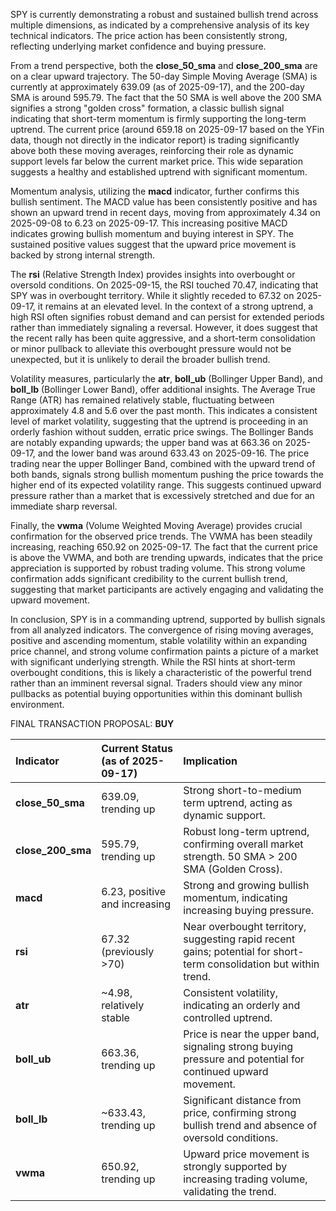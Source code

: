SPY is currently demonstrating a robust and sustained bullish trend across multiple dimensions, as indicated by a comprehensive analysis of its key technical indicators. The price action has been consistently strong, reflecting underlying market confidence and buying pressure.

From a trend perspective, both the **close_50_sma** and **close_200_sma** are on a clear upward trajectory. The 50-day Simple Moving Average (SMA) is currently at approximately 639.09 (as of 2025-09-17), and the 200-day SMA is around 595.79. The fact that the 50 SMA is well above the 200 SMA signifies a strong "golden cross" formation, a classic bullish signal indicating that short-term momentum is firmly supporting the long-term uptrend. The current price (around 659.18 on 2025-09-17 based on the YFin data, though not directly in the indicator report) is trading significantly above both these moving averages, reinforcing their role as dynamic support levels far below the current market price. This wide separation suggests a healthy and established uptrend with significant momentum.

Momentum analysis, utilizing the **macd** indicator, further confirms this bullish sentiment. The MACD value has been consistently positive and has shown an upward trend in recent days, moving from approximately 4.34 on 2025-09-08 to 6.23 on 2025-09-17. This increasing positive MACD indicates growing bullish momentum and buying interest in SPY. The sustained positive values suggest that the upward price movement is backed by strong internal strength.

The **rsi** (Relative Strength Index) provides insights into overbought or oversold conditions. On 2025-09-15, the RSI touched 70.47, indicating that SPY was in overbought territory. While it slightly receded to 67.32 on 2025-09-17, it remains at an elevated level. In the context of a strong uptrend, a high RSI often signifies robust demand and can persist for extended periods rather than immediately signaling a reversal. However, it does suggest that the recent rally has been quite aggressive, and a short-term consolidation or minor pullback to alleviate this overbought pressure would not be unexpected, but it is unlikely to derail the broader bullish trend.

Volatility measures, particularly the **atr**, **boll_ub** (Bollinger Upper Band), and **boll_lb** (Bollinger Lower Band), offer additional insights. The Average True Range (ATR) has remained relatively stable, fluctuating between approximately 4.8 and 5.6 over the past month. This indicates a consistent level of market volatility, suggesting that the uptrend is proceeding in an orderly fashion without sudden, erratic price swings. The Bollinger Bands are notably expanding upwards; the upper band was at 663.36 on 2025-09-17, and the lower band was around 633.43 on 2025-09-16. The price trading near the upper Bollinger Band, combined with the upward trend of both bands, signals strong bullish momentum pushing the price towards the higher end of its expected volatility range. This suggests continued upward pressure rather than a market that is excessively stretched and due for an immediate sharp reversal.

Finally, the **vwma** (Volume Weighted Moving Average) provides crucial confirmation for the observed price trends. The VWMA has been steadily increasing, reaching 650.92 on 2025-09-17. The fact that the current price is above the VWMA, and both are trending upwards, indicates that the price appreciation is supported by robust trading volume. This strong volume confirmation adds significant credibility to the current bullish trend, suggesting that market participants are actively engaging and validating the upward movement.

In conclusion, SPY is in a commanding uptrend, supported by bullish signals from all analyzed indicators. The convergence of rising moving averages, positive and ascending momentum, stable volatility within an expanding price channel, and strong volume confirmation paints a picture of a market with significant underlying strength. While the RSI hints at short-term overbought conditions, this is likely a characteristic of the powerful trend rather than an imminent reversal signal. Traders should view any minor pullbacks as potential buying opportunities within this dominant bullish environment.

FINAL TRANSACTION PROPOSAL: **BUY**

| Indicator           | Current Status (as of 2025-09-17) | Implication                                                                                                     |
| :------------------ | :-------------------------------- | :-------------------------------------------------------------------------------------------------------------- |
| **close_50_sma**    | 639.09, trending up               | Strong short-to-medium term uptrend, acting as dynamic support.                                                 |
| **close_200_sma**   | 595.79, trending up               | Robust long-term uptrend, confirming overall market strength. 50 SMA > 200 SMA (Golden Cross).                  |
| **macd**            | 6.23, positive and increasing     | Strong and growing bullish momentum, indicating increasing buying pressure.                                     |
| **rsi**             | 67.32 (previously >70)            | Near overbought territory, suggesting rapid recent gains; potential for short-term consolidation but within trend. |
| **atr**             | ~4.98, relatively stable          | Consistent volatility, indicating an orderly and controlled uptrend.                                            |
| **boll_ub**         | 663.36, trending up               | Price is near the upper band, signaling strong buying pressure and potential for continued upward movement.       |
| **boll_lb**         | ~633.43, trending up              | Significant distance from price, confirming strong bullish trend and absence of oversold conditions.            |
| **vwma**            | 650.92, trending up               | Upward price movement is strongly supported by increasing trading volume, validating the trend.                 |